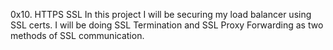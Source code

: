 0x10. HTTPS SSL
In this project I will be securing my load balancer using SSL certs. I will be doing SSL Termination and SSL Proxy Forwarding as two methods of SSL communication.
